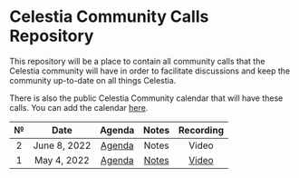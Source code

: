 # Celestia Community Calls Repository

This repository will be a place to contain all community calls that the Celestia community will have in order to facilitate discussions and keep the community up-to-date on all things Celestia.

There is also the public Celestia Community calendar that will have these calls. You can add the calendar [here](https://calendar.google.com/calendar/u/0?cid=Y19za2JzbjIzNWszYmlzdHNoZ3RvNmw5ODYyNEBncm91cC5jYWxlbmRhci5nb29nbGUuY29t).

|  №  |      Date       | Agenda | Notes | Recording |
|:---:|:---------------:|:------:|:-----:|:---------:|
| 2  | June 8, 2022 | [Agenda](https://github.com/celestiaorg/community-calls/issues/2) | Notes | Video |
| 1  | May 4, 2022 | [Agenda](https://github.com/celestiaorg/community-calls/issues/1) | [Notes](https://github.com/celestiaorg/community-calls/files/8638519/Community.Call.Recap.-.Edited.pdf) |   [Video](https://www.youtube.com/watch?v=4VRVuRPrxyU)   |
